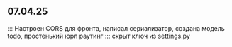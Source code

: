 ## 07.04.25 
::: Настроен CORS для фронта, написал сериализатор, создана модель todo, простенький юрл раутинг
::: скрыт ключ из settings.py
